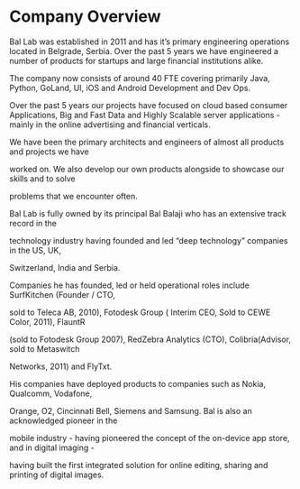 # Company Overview

Bal Lab was established in 2011 and has it’s primary engineering operations located in Belgrade, Serbia. Over the past 5 years we have engineered a number of products for startups and large financial institutions alike.



The company now consists of around 40 FTE covering primarily Java, Python, GoLand, UI, iOS and Android Development and Dev Ops.



Over the past 5 years our projects have focused on cloud based consumer Applications, Big and Fast Data and Highly Scalable server applications - mainly in the online advertising and financial verticals.

We have been the primary architects and engineers of almost all products and projects we have

worked on. We also develop our own products alongside to showcase our skills and to solve

problems that we encounter often.

Bal Lab is fully owned by its principal Bal Balaji who has an extensive track record in the

technology industry having founded and led “deep technology” companies in the US, UK,

Switzerland, India and Serbia.

Companies he has founded, led or held operational roles include SurfKitchen \(Founder / CTO,

sold to Teleca AB, 2010\), Fotodesk Group \( Interim CEO, Sold to CEWE Color, 2011\), FlauntR

\(sold to Fotodesk Group 2007\), RedZebra Analytics \(CTO\), Colibria\(Advisor, sold to Metaswitch

Networks, 2011\) and FlyTxt.

His companies have deployed products to companies such as Nokia, Qualcomm, Vodafone,

Orange, O2, Cincinnati Bell, Siemens and Samsung. Bal is also an acknowledged pioneer in the

mobile industry - having pioneered the concept of the on-device app store, and in digital imaging -

having built the first integrated solution for online editing, sharing and printing of digital images.

